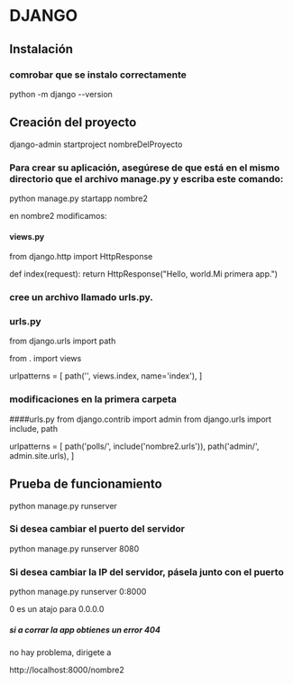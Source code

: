 # DJANGO

## Instalación


### comrobar que se instalo correctamente
python -m django --version

## Creación del proyecto

django-admin startproject nombreDelProyecto

### Para crear su aplicación, asegúrese de que está en el mismo directorio que el archivo manage.py y escriba este comando:

python manage.py startapp nombre2

en nombre2 modificamos:

#### views.py


from django.http import HttpResponse


def index(request):
    return HttpResponse("Hello, world.Mi primera app.")

###  cree un archivo llamado urls.py.
###  urls.py

from django.urls import path

from . import views

urlpatterns = [
    path('', views.index, name='index'),
]

### modificaciones en la primera carpeta
####urls.py
from django.contrib import admin
from django.urls import include, path

urlpatterns = [
    path('polls/', include('nombre2.urls')),
    path('admin/', admin.site.urls),
]


## Prueba de funcionamiento

python manage.py runserver

### Si desea cambiar el puerto del servidor
python manage.py runserver 8080

### Si desea cambiar la IP del servidor, pásela junto con el puerto

python manage.py runserver 0:8000

0 es un atajo para 0.0.0.0

##### si a corrar la app obtienes un error 404
 no hay problema, dirigete a 


 http://localhost:8000/nombre2
